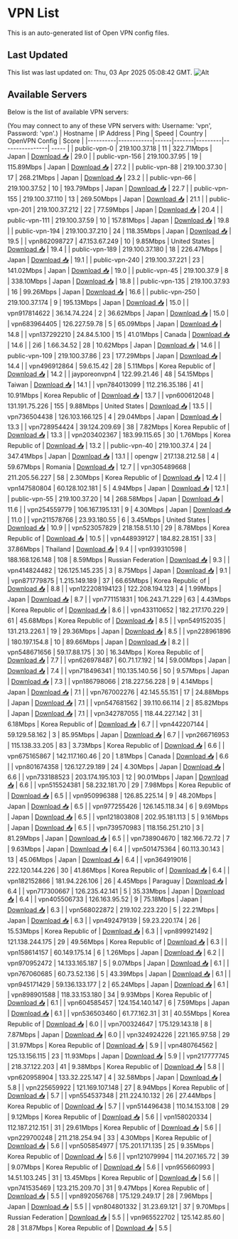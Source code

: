 # VPN List

This is an auto-generated list of Open VPN config files.

## Last Updated

This list was last updated on: Thu, 03 Apr 2025 05:08:42 GMT.
![Alt](https://repobeats.axiom.co/api/embed/186b98318ef1479477931607c1ad7d823f12451f.svg "Repobeats analytics image")

## Available Servers

Below is the list of available VPN servers:

(You may connect to any of these VPN servers with: Username: 'vpn', Password: 'vpn'.)
| Hostname | IP Address | Ping | Speed | Country | OpenVPN Config | Score |
|----------|------------|------|-------|---------|----------------| ----- |
| public-vpn-0 | 219.100.37.18 | 11 | 322.71Mbps | Japan | [Download 📥](./configs/server_0_JP.ovpn) | 29.0 |
| public-vpn-156 | 219.100.37.95 | 19 | 115.89Mbps | Japan | [Download 📥](./configs/server_1_JP.ovpn) | 27.2 |
| public-vpn-88 | 219.100.37.30 | 17 | 268.21Mbps | Japan | [Download 📥](./configs/server_2_JP.ovpn) | 23.2 |
| public-vpn-66 | 219.100.37.52 | 10 | 193.79Mbps | Japan | [Download 📥](./configs/server_3_JP.ovpn) | 22.7 |
| public-vpn-155 | 219.100.37.110 | 13 | 269.50Mbps | Japan | [Download 📥](./configs/server_4_JP.ovpn) | 21.1 |
| public-vpn-201 | 219.100.37.212 | 22 | 77.59Mbps | Japan | [Download 📥](./configs/server_5_JP.ovpn) | 20.4 |
| public-vpn-111 | 219.100.37.59 | 10 | 157.81Mbps | Japan | [Download 📥](./configs/server_6_JP.ovpn) | 19.8 |
| public-vpn-194 | 219.100.37.210 | 24 | 118.35Mbps | Japan | [Download 📥](./configs/server_7_JP.ovpn) | 19.5 |
| vpn862098727 | 47.153.67.249 | 10 | 9.85Mbps | United States | [Download 📥](./configs/server_8_US.ovpn) | 19.4 |
| public-vpn-189 | 219.100.37.180 | 18 | 226.47Mbps | Japan | [Download 📥](./configs/server_9_JP.ovpn) | 19.1 |
| public-vpn-240 | 219.100.37.221 | 23 | 141.02Mbps | Japan | [Download 📥](./configs/server_10_JP.ovpn) | 19.0 |
| public-vpn-45 | 219.100.37.9 | 8 | 338.10Mbps | Japan | [Download 📥](./configs/server_11_JP.ovpn) | 18.8 |
| public-vpn-135 | 219.100.37.93 | 16 | 99.26Mbps | Japan | [Download 📥](./configs/server_12_JP.ovpn) | 16.6 |
| public-vpn-250 | 219.100.37.174 | 9 | 195.13Mbps | Japan | [Download 📥](./configs/server_13_JP.ovpn) | 15.0 |
| vpn917814622 | 36.14.74.224 | 2 | 36.62Mbps | Japan | [Download 📥](./configs/server_14_JP.ovpn) | 15.0 |
| vpn683964405 | 126.227.59.78 | 5 | 65.09Mbps | Japan | [Download 📥](./configs/server_15_JP.ovpn) | 14.8 |
| vpn137292210 | 24.84.5.100 | 15 | 41.01Mbps | Canada | [Download 📥](./configs/server_16_CA.ovpn) | 14.6 |
| 2i6 | 1.66.34.52 | 28 | 10.62Mbps | Japan | [Download 📥](./configs/server_17_JP.ovpn) | 14.6 |
| public-vpn-109 | 219.100.37.86 | 23 | 177.29Mbps | Japan | [Download 📥](./configs/server_18_JP.ovpn) | 14.4 |
| vpn496912864 | 59.6.15.42 | 28 | 5.11Mbps | Korea Republic of | [Download 📥](./configs/server_19_KR.ovpn) | 14.2 |
| jayporeonvpn4 | 122.99.21.46 | 48 | 54.15Mbps | Taiwan | [Download 📥](./configs/server_20_TW.ovpn) | 14.1 |
| vpn784013099 | 112.216.35.186 | 41 | 10.91Mbps | Korea Republic of | [Download 📥](./configs/server_21_KR.ovpn) | 13.7 |
| vpn600612048 | 131.191.75.226 | 155 | 9.88Mbps | United States | [Download 📥](./configs/server_22_US.ovpn) | 13.5 |
| vpn736504438 | 126.103.166.125 | 4 | 29.04Mbps | Japan | [Download 📥](./configs/server_23_JP.ovpn) | 13.3 |
| vpn728954424 | 39.124.209.69 | 38 | 7.82Mbps | Korea Republic of | [Download 📥](./configs/server_24_KR.ovpn) | 13.3 |
| vpn203402367 | 183.99.115.65 | 30 | 1.76Mbps | Korea Republic of | [Download 📥](./configs/server_25_KR.ovpn) | 13.2 |
| public-vpn-40 | 219.100.37.4 | 24 | 347.41Mbps | Japan | [Download 📥](./configs/server_26_JP.ovpn) | 13.1 |
| opengw | 217.138.212.58 | 4 | 59.67Mbps | Romania | [Download 📥](./configs/server_27_RO.ovpn) | 12.7 |
| vpn305489668 | 211.205.56.227 | 58 | 2.30Mbps | Korea Republic of | [Download 📥](./configs/server_28_KR.ovpn) | 12.4 |
| vpn147580804 | 60.128.102.181 | 5 | 4.94Mbps | Japan | [Download 📥](./configs/server_29_JP.ovpn) | 12.1 |
| public-vpn-55 | 219.100.37.20 | 14 | 268.58Mbps | Japan | [Download 📥](./configs/server_30_JP.ovpn) | 11.6 |
| vpn254559779 | 106.167.195.131 | 9 | 4.30Mbps | Japan | [Download 📥](./configs/server_31_JP.ovpn) | 11.0 |
| vpn211578766 | 23.93.180.55 | 6 | 3.45Mbps | United States | [Download 📥](./configs/server_32_US.ovpn) | 10.9 |
| vpn523057829 | 218.158.51.10 | 29 | 8.78Mbps | Korea Republic of | [Download 📥](./configs/server_33_KR.ovpn) | 10.5 |
| vpn448939127 | 184.82.28.151 | 33 | 37.86Mbps | Thailand | [Download 📥](./configs/server_34_TH.ovpn) | 9.4 |
| vpn939310598 | 188.168.126.148 | 108 | 8.59Mbps | Russian Federation | [Download 📥](./configs/server_35_RU.ovpn) | 9.3 |
| vpn414824482 | 126.125.145.235 | 3 | 8.75Mbps | Japan | [Download 📥](./configs/server_36_JP.ovpn) | 9.1 |
| vpn871779875 | 1.215.149.189 | 37 | 66.65Mbps | Korea Republic of | [Download 📥](./configs/server_37_KR.ovpn) | 8.8 |
| vpn122208194123 | 122.208.194.123 | 4 | 1.99Mbps | Japan | [Download 📥](./configs/server_38_JP.ovpn) | 8.7 |
| vpn771151831 | 106.243.71.229 | 63 | 4.43Mbps | Korea Republic of | [Download 📥](./configs/server_39_KR.ovpn) | 8.6 |
| vpn433110652 | 182.217.170.229 | 61 | 45.68Mbps | Korea Republic of | [Download 📥](./configs/server_40_KR.ovpn) | 8.5 |
| vpn549152035 | 131.213.226.1 | 19 | 29.36Mbps | Japan | [Download 📥](./configs/server_41_JP.ovpn) | 8.5 |
| vpn228961896 | 180.197.154.8 | 10 | 89.66Mbps | Japan | [Download 📥](./configs/server_42_JP.ovpn) | 8.2 |
| vpn548671656 | 59.17.88.175 | 30 | 16.34Mbps | Korea Republic of | [Download 📥](./configs/server_43_KR.ovpn) | 7.7 |
| vpn626978487 | 60.71.17.192 | 14 | 59.00Mbps | Japan | [Download 📥](./configs/server_44_JP.ovpn) | 7.4 |
| vpn718496341 | 110.135.140.56 | 50 | 9.57Mbps | Japan | [Download 📥](./configs/server_45_JP.ovpn) | 7.3 |
| vpn186798066 | 218.227.56.228 | 9 | 4.14Mbps | Japan | [Download 📥](./configs/server_46_JP.ovpn) | 7.1 |
| vpn767002276 | 42.145.55.151 | 17 | 24.88Mbps | Japan | [Download 📥](./configs/server_47_JP.ovpn) | 7.1 |
| vpn547681562 | 39.110.66.114 | 2 | 85.82Mbps | Japan | [Download 📥](./configs/server_48_JP.ovpn) | 7.1 |
| vpn342787055 | 118.44.227.142 | 31 | 6.18Mbps | Korea Republic of | [Download 📥](./configs/server_49_KR.ovpn) | 6.7 |
| vpn442207144 | 59.129.58.162 | 3 | 85.95Mbps | Japan | [Download 📥](./configs/server_50_JP.ovpn) | 6.7 |
| vpn266716953 | 115.138.33.205 | 83 | 3.73Mbps | Korea Republic of | [Download 📥](./configs/server_51_KR.ovpn) | 6.6 |
| vpn675165867 | 142.117.160.46 | 20 | 1.81Mbps | Canada | [Download 📥](./configs/server_52_CA.ovpn) | 6.6 |
| vpn801674358 | 126.127.29.189 | 24 | 4.30Mbps | Japan | [Download 📥](./configs/server_53_JP.ovpn) | 6.6 |
| vpn733188523 | 203.174.195.103 | 12 | 90.01Mbps | Japan | [Download 📥](./configs/server_54_JP.ovpn) | 6.6 |
| vpn515524381 | 58.232.181.70 | 29 | 7.98Mbps | Korea Republic of | [Download 📥](./configs/server_55_KR.ovpn) | 6.5 |
| vpn950996388 | 126.85.225.14 | 9 | 48.20Mbps | Japan | [Download 📥](./configs/server_56_JP.ovpn) | 6.5 |
| vpn977255426 | 126.145.118.34 | 6 | 9.69Mbps | Japan | [Download 📥](./configs/server_57_JP.ovpn) | 6.5 |
| vpn121803808 | 202.95.181.113 | 5 | 9.16Mbps | Japan | [Download 📥](./configs/server_58_JP.ovpn) | 6.5 |
| vpn739570983 | 118.156.251.210 | 3 | 81.29Mbps | Japan | [Download 📥](./configs/server_59_JP.ovpn) | 6.5 |
| vpn738904670 | 182.166.72.72 | 7 | 9.63Mbps | Japan | [Download 📥](./configs/server_60_JP.ovpn) | 6.4 |
| vpn501475364 | 60.113.30.143 | 13 | 45.06Mbps | Japan | [Download 📥](./configs/server_61_JP.ovpn) | 6.4 |
| vpn364919016 | 222.120.144.226 | 30 | 41.86Mbps | Korea Republic of | [Download 📥](./configs/server_62_KR.ovpn) | 6.4 |
| vpn182152866 | 181.94.226.106 | 26 | 4.45Mbps | Paraguay | [Download 📥](./configs/server_63_PY.ovpn) | 6.4 |
| vpn717300667 | 126.235.42.141 | 5 | 35.33Mbps | Japan | [Download 📥](./configs/server_64_JP.ovpn) | 6.4 |
| vpn405506733 | 126.163.95.52 | 9 | 75.18Mbps | Japan | [Download 📥](./configs/server_65_JP.ovpn) | 6.3 |
| vpn568022872 | 219.102.223.220 | 5 | 22.21Mbps | Japan | [Download 📥](./configs/server_66_JP.ovpn) | 6.3 |
| vpn492479139 | 59.23.220.174 | 26 | 15.53Mbps | Korea Republic of | [Download 📥](./configs/server_67_KR.ovpn) | 6.3 |
| vpn899921492 | 121.138.244.175 | 29 | 49.56Mbps | Korea Republic of | [Download 📥](./configs/server_68_KR.ovpn) | 6.3 |
| vpn158614157 | 60.149.175.14 | 6 | 1.26Mbps | Japan | [Download 📥](./configs/server_69_JP.ovpn) | 6.2 |
| vpn970952472 | 14.133.165.187 | 5 | 9.07Mbps | Japan | [Download 📥](./configs/server_70_JP.ovpn) | 6.1 |
| vpn767060685 | 60.73.52.136 | 5 | 43.39Mbps | Japan | [Download 📥](./configs/server_71_JP.ovpn) | 6.1 |
| vpn945171429 | 59.136.133.177 | 2 | 65.24Mbps | Japan | [Download 📥](./configs/server_72_JP.ovpn) | 6.1 |
| vpn898901588 | 118.33.153.180 | 34 | 9.93Mbps | Korea Republic of | [Download 📥](./configs/server_73_KR.ovpn) | 6.1 |
| vpn604585457 | 124.154.140.147 | 6 | 7.59Mbps | Japan | [Download 📥](./configs/server_74_JP.ovpn) | 6.1 |
| vpn536503460 | 61.77.162.31 | 31 | 40.55Mbps | Korea Republic of | [Download 📥](./configs/server_75_KR.ovpn) | 6.0 |
| vpn700324647 | 175.129.143.18 | 8 | 7.87Mbps | Japan | [Download 📥](./configs/server_76_JP.ovpn) | 6.0 |
| vpn324924226 | 221.165.97.58 | 29 | 31.97Mbps | Korea Republic of | [Download 📥](./configs/server_77_KR.ovpn) | 5.9 |
| vpn480764562 | 125.13.156.115 | 23 | 11.93Mbps | Japan | [Download 📥](./configs/server_78_JP.ovpn) | 5.9 |
| vpn217777745 | 218.37.122.203 | 41 | 9.38Mbps | Korea Republic of | [Download 📥](./configs/server_79_KR.ovpn) | 5.8 |
| vpn620958904 | 133.32.225.147 | 4 | 32.58Mbps | Japan | [Download 📥](./configs/server_80_JP.ovpn) | 5.8 |
| vpn225659922 | 121.169.107.148 | 27 | 8.94Mbps | Korea Republic of | [Download 📥](./configs/server_81_KR.ovpn) | 5.7 |
| vpn554537348 | 211.224.10.132 | 26 | 27.44Mbps | Korea Republic of | [Download 📥](./configs/server_82_KR.ovpn) | 5.7 |
| vpn514496438 | 110.14.153.108 | 29 | 9.12Mbps | Korea Republic of | [Download 📥](./configs/server_83_KR.ovpn) | 5.6 |
| vpn158020334 | 112.187.212.151 | 31 | 29.61Mbps | Korea Republic of | [Download 📥](./configs/server_84_KR.ovpn) | 5.6 |
| vpn229700248 | 211.218.254.94 | 33 | 4.30Mbps | Korea Republic of | [Download 📥](./configs/server_85_KR.ovpn) | 5.6 |
| vpn505854977 | 175.201.171.135 | 25 | 9.35Mbps | Korea Republic of | [Download 📥](./configs/server_86_KR.ovpn) | 5.6 |
| vpn121079994 | 114.207.165.72 | 39 | 9.07Mbps | Korea Republic of | [Download 📥](./configs/server_87_KR.ovpn) | 5.6 |
| vpn955660993 | 14.51.103.245 | 31 | 13.45Mbps | Korea Republic of | [Download 📥](./configs/server_88_KR.ovpn) | 5.6 |
| vpn741535469 | 123.215.209.70 | 31 | 9.47Mbps | Korea Republic of | [Download 📥](./configs/server_89_KR.ovpn) | 5.5 |
| vpn892056768 | 175.129.249.17 | 28 | 7.96Mbps | Japan | [Download 📥](./configs/server_90_JP.ovpn) | 5.5 |
| vpn804801332 | 31.23.69.121 | 37 | 9.70Mbps | Russian Federation | [Download 📥](./configs/server_91_RU.ovpn) | 5.5 |
| vpn965522702 | 125.142.85.60 | 28 | 31.87Mbps | Korea Republic of | [Download 📥](./configs/server_92_KR.ovpn) | 5.5 |
